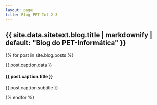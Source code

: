 ```yaml
---
layout: page
title: Blog PET-Inf 2.3
---
```

<section class="bg-light page-section" id="{{ site.data.sitetext.blog.section | default: "blog" }}">
  <div class="container">
    <div class="row">
      <div class="col-lg-12 text-center">
        <h2 class="section-heading text-uppercase">{{ site.data.sitetext.blog.title | markdownify | default: "Blog do PET-Informática" }}</h2>
      </div>
    </div>
    <div class="row">
      {% for post in site.blog.posts %}
        <div class="col-md-4 col-sm-6 portfolio-item">
          <a class="portfolio-link" href="/blog{{ post.url }}">
            <div class="portfolio-hover">
              <div class="portfolio-hover-content">
                <i class="{{ site.data.style.portfolio-icon | default: "fas fa-plus fa-3x" }}"></i>
              </div>
            </div>
            <img class="img-fluid" src="{{ post.caption.thumbnail }}" alt="">
          </a>
          <div class="blog-caption">
            <p class="post-data">{{ post.caption.data }}</p>
            <h4>{{ post.caption.title }}</h4>
            <p class="blog-subtitle">{{ post.caption.subtitle }}</p>
          </div>
        </div>
      {% endfor %}
    </div>
  </div>
</section>
